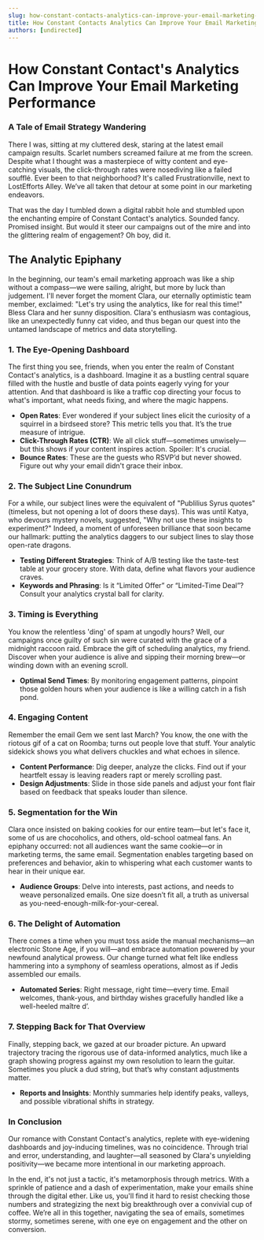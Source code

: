 ```yaml
---
slug: how-constant-contacts-analytics-can-improve-your-email-marketing-performance
title: How Constant Contacts Analytics Can Improve Your Email Marketing Performance
authors: [undirected]
---
```



# How Constant Contact's Analytics Can Improve Your Email Marketing Performance

### A Tale of Email Strategy Wandering

There I was, sitting at my cluttered desk, staring at the latest email campaign results. Scarlet numbers screamed failure at me from the screen. Despite what I thought was a masterpiece of witty content and eye-catching visuals, the click-through rates were nosediving like a failed soufflé. Ever been to that neighborhood? It's called Frustrationville, next to LostEfforts Alley. We’ve all taken that detour at some point in our marketing endeavors.

That was the day I tumbled down a digital rabbit hole and stumbled upon the enchanting empire of Constant Contact's analytics. Sounded fancy. Promised insight. But would it steer our campaigns out of the mire and into the glittering realm of engagement? Oh boy, did it.

## The Analytic Epiphany

In the beginning, our team's email marketing approach was like a ship without a compass—we were sailing, alright, but more by luck than judgement. I'll never forget the moment Clara, our eternally optimistic team member, exclaimed: "Let's try using the analytics, like for real this time!" Bless Clara and her sunny disposition. Clara's enthusiasm was contagious, like an unexpectedly funny cat video, and thus began our quest into the untamed landscape of metrics and data storytelling.

### 1. The Eye-Opening Dashboard

The first thing you see, friends, when you enter the realm of Constant Contact's analytics, is a dashboard. Imagine it as a bustling central square filled with the hustle and bustle of data points eagerly vying for your attention. And that dashboard is like a traffic cop directing your focus to what's important, what needs fixing, and where the magic happens.

- **Open Rates**: Ever wondered if your subject lines elicit the curiosity of a squirrel in a birdseed store? This metric tells you that. It’s the true measure of intrigue.
- **Click-Through Rates (CTR)**: We all click stuff—sometimes unwisely—but this shows if your content inspires action. Spoiler: It's crucial.
- **Bounce Rates**: These are the guests who RSVP’d but never showed. Figure out why your email didn't grace their inbox.

### 2. The Subject Line Conundrum

For a while, our subject lines were the equivalent of "Publilius Syrus quotes" (timeless, but not opening a lot of doors these days). This was until Katya, who devours mystery novels, suggested, "Why not use these insights to experiment?" Indeed, a moment of unforeseen brilliance that soon became our hallmark: putting the analytics daggers to our subject lines to slay those open-rate dragons.

- **Testing Different Strategies**: Think of A/B testing like the taste-test table at your grocery store. With data, define what flavors your audience craves.
- **Keywords and Phrasing**: Is it “Limited Offer” or “Limited-Time Deal”? Consult your analytics crystal ball for clarity.

### 3. Timing is Everything

You know the relentless 'ding' of spam at ungodly hours? Well, our campaigns once guilty of such sin were curated with the grace of a midnight raccoon raid. Embrace the gift of scheduling analytics, my friend. Discover when your audience is alive and sipping their morning brew—or winding down with an evening scroll.

- **Optimal Send Times**: By monitoring engagement patterns, pinpoint those golden hours when your audience is like a willing catch in a fish pond.

### 4. Engaging Content

Remember the email Gem we sent last March? You know, the one with the riotous gif of a cat on Roomba; turns out people love that stuff. Your analytic sidekick shows you what delivers chuckles and what echoes in silence.

- **Content Performance**: Dig deeper, analyze the clicks. Find out if your heartfelt essay is leaving readers rapt or merely scrolling past.
- **Design Adjustments**: Slide in those side panels and adjust your font flair based on feedback that speaks louder than silence.

### 5. Segmentation for the Win

Clara once insisted on baking cookies for our entire team—but let's face it, some of us are chocoholics, and others, old-school oatmeal fans. An epiphany occurred: not all audiences want the same cookie—or in marketing terms, the same email. Segmentation enables targeting based on preferences and behavior, akin to whispering what each customer wants to hear in their unique ear.

- **Audience Groups**: Delve into interests, past actions, and needs to weave personalized emails. One size doesn’t fit all, a truth as universal as you-need-enough-milk-for-your-cereal.

### 6. The Delight of Automation

There comes a time when you must toss aside the manual mechanisms—an electronic Stone Age, if you will—and embrace automation powered by your newfound analytical prowess. Our change turned what felt like endless hammering into a symphony of seamless operations, almost as if Jedis assembled our emails.

- **Automated Series**: Right message, right time—every time. Email welcomes, thank-yous, and birthday wishes gracefully handled like a well-heeled maître d’.

### 7. Stepping Back for That Overview

Finally, stepping back, we gazed at our broader picture. An upward trajectory tracing the rigorous use of data-informed analytics, much like a graph showing progress against my own resolution to learn the guitar. Sometimes you pluck a dud string, but that’s why constant adjustments matter.

- **Reports and Insights**: Monthly summaries help identify peaks, valleys, and possible vibrational shifts in strategy.

### In Conclusion

Our romance with Constant Contact's analytics, replete with eye-widening dashboards and joy-inducing timelines, was no coincidence. Through trial and error, understanding, and laughter—all seasoned by Clara's unyielding positivity—we became more intentional in our marketing approach.

In the end, it's not just a tactic, it's metamorphosis through metrics. With a sprinkle of patience and a dash of experimentation, make your emails shine through the digital ether. Like us, you'll find it hard to resist checking those numbers and strategizing the next big breakthrough over a convivial cup of coffee. We’re all in this together, navigating the sea of emails, sometimes stormy, sometimes serene, with one eye on engagement and the other on conversion.